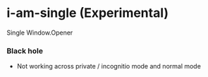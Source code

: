 # i-am-single (Experimental)
Single Window.Opener

### Black hole
* Not working across private / incognitio mode and normal mode
